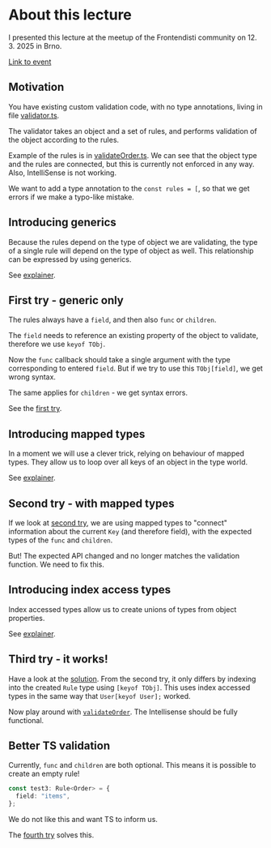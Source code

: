 # About this lecture

I presented this lecture at the meetup of the Frontendisti community
on 12. 3. 2025 in Brno.

[Link to event](https://www.meetup.com/frontendisti/events/306253481/)

## Motivation

You have existing custom validation code, with no type annotations,
living in file [validator.ts](./demo/src/validator.ts).

The validator takes an object and a set of rules, and performs
validation of the object according to the rules.

Example of the rules is in [validateOrder.ts](./demo/src/validateOrder.ts).
We can see that the object type and the rules are connected, but this
is currently not enforced in any way. Also, IntelliSense is not working.

We want to add a type annotation to the `const rules = [`, so that
we get errors if we make a typo-like mistake.

## Introducing generics

Because the rules depend on the type of object we are validating,
the type of a single rule will depend on the type of object as well.
This relationship can be expressed by using generics.

See [explainer](./demo/src/explainers/generics.ts).

## First try - generic only

The rules always have a `field`, and then also `func` or `children`.

The `field` needs to reference an existing property of the object to validate,
therefore we use `keyof TObj`.

Now the `func` callback should take a single argument with the type corresponding
to entered `field`. But if we try to use this `TObj[field]`, we get wrong syntax.

The same applies for `children` - we get syntax errors.

See the [first try](./demo/src/solution/01-try.ts).

## Introducing mapped types

In a moment we will use a clever trick, relying on behaviour of mapped types.
They allow us to loop over all keys of an object in the type world.

See [explainer](./demo/src/explainers/mapped-types.ts).

## Second try - with mapped types

If we look at [second try](./demo/src/solution/02-try.ts), we are using
mapped types to "connect" information about the current `Key` (and therefore
field), with the expected types of the `func` and `children`.

But! The expected API changed and no longer matches the validation function.
We need to fix this.

## Introducing index access types

Index accessed types allow us to create unions of types from object properties.

See [explainer](./demo/src/explainers/index-accessed-types.ts).

## Third try - it works!

Have a look at the [solution](./demo/src/solution/03-try.ts). From the second
try, it only differs by indexing into the created `Rule` type using `[keyof TObj]`.
This uses index accessed types in the same way that `User[keyof User];` worked.

Now play around with [`validateOrder`](./demo/src/validateOrder.ts). The Intellisense
should be fully functional.

## Better TS validation

Currently, `func` and `children` are both optional. This means it is possible to create
an empty rule!

```ts
const test3: Rule<Order> = {
  field: "items",
};
```

We do not like this and want TS to inform us.

The [fourth try](./demo/src/solution/04-try.ts) solves this.
